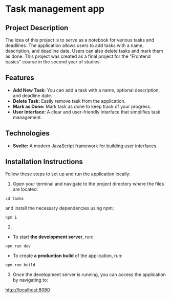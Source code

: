 # Task management app

## Project Description

The idea of this project is to serve as a notebook for various tasks and deadlines. The application allows users to add tasks with a name, description, and deadline date. Users can also delete tasks and mark them as done. This project was created as a final project for the "Frontend basics" course in the second year of studies.

## Features

- **Add New Task:** You can add a task with a name, optional description, and deadline date.
- **Delete Task:** Easily remove task from the application.
- **Mark as Done:** Mark task as done to keep track of your progress.
- **User Interface:** A clear and user-friendly interface that simplifies task management.

## Technologies

- **Svelte:** A modern JavaScript framework for building user interfaces.

## Installation Instructions

Follow these steps to set up and run the application locally:

1. Open your terminal and navigate to the project directory where the files are located:

`cd tasks`

and install the necessary dependencies using npm:

`npm i`

2.

- To start **the development server**, run:

`npm run dev`

- To create **a production build** of the application, run:

`npm run build`

3. Once the development server is running, you can access the application by navigating to:

[http://localhost:8080](http://localhost:8080)
